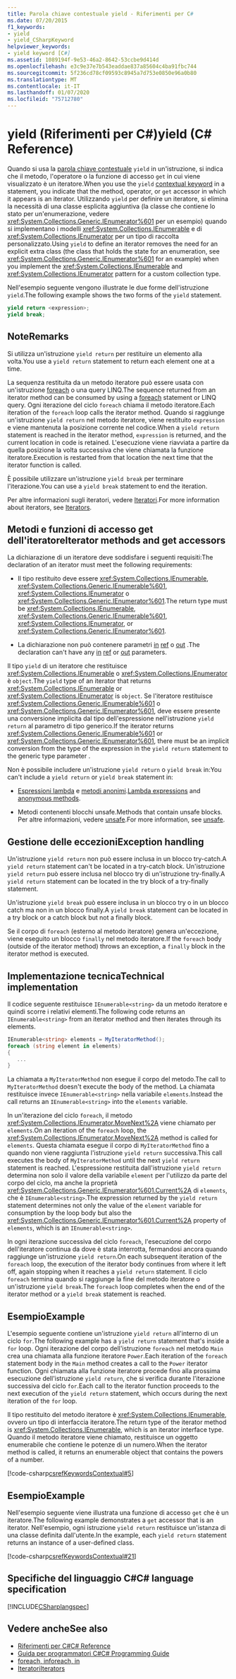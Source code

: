 ```yaml
---
title: Parola chiave contestuale yield - Riferimenti per C#
ms.date: 07/20/2015
f1_keywords:
- yield
- yield_CSharpKeyword
helpviewer_keywords:
- yield keyword [C#]
ms.assetid: 1089194f-9e53-46a2-8642-53ccbe9d414d
ms.openlocfilehash: e3c9e37e7b543eaddae837a85604c4ba91fbc744
ms.sourcegitcommit: 5f236cd78cf09593c8945a7d753e0850e96a0b80
ms.translationtype: MT
ms.contentlocale: it-IT
ms.lasthandoff: 01/07/2020
ms.locfileid: "75712780"
---
```

# <a name="yield-c-reference"></a><span data-ttu-id="35cb7-102">yield (Riferimenti per C#)</span><span class="sxs-lookup"><span data-stu-id="35cb7-102">yield (C# Reference)</span></span>

<span data-ttu-id="35cb7-103">Quando si usa la [parola chiave contestuale](index.md#contextual-keywords) `yield` in un'istruzione, si indica che il metodo, l'operatore o la funzione di accesso `get` in cui viene visualizzato è un iteratore.</span><span class="sxs-lookup"><span data-stu-id="35cb7-103">When you use the `yield` [contextual keyword](index.md#contextual-keywords) in a statement, you indicate that the method, operator, or `get` accessor in which it appears is an iterator.</span></span> <span data-ttu-id="35cb7-104">Utilizzando `yield` per definire un iteratore, si elimina la necessità di una classe esplicita aggiuntiva (la classe che contiene lo stato per un'enumerazione, vedere <xref:System.Collections.Generic.IEnumerator%601> per un esempio) quando si implementano i modelli <xref:System.Collections.IEnumerable> e di <xref:System.Collections.IEnumerator> per un tipo di raccolta personalizzato.</span><span class="sxs-lookup"><span data-stu-id="35cb7-104">Using `yield` to define an iterator removes the need for an explicit extra class (the class that holds the state for an enumeration, see <xref:System.Collections.Generic.IEnumerator%601> for an example) when you implement the <xref:System.Collections.IEnumerable> and <xref:System.Collections.IEnumerator> pattern for a custom collection type.</span></span>

<span data-ttu-id="35cb7-105">Nell'esempio seguente vengono illustrate le due forme dell'istruzione `yield`.</span><span class="sxs-lookup"><span data-stu-id="35cb7-105">The following example shows the two forms of the `yield` statement.</span></span>

```csharp
yield return <expression>;
yield break;
```

## <a name="remarks"></a><span data-ttu-id="35cb7-106">Note</span><span class="sxs-lookup"><span data-stu-id="35cb7-106">Remarks</span></span>

<span data-ttu-id="35cb7-107">Si utilizza un'istruzione `yield return` per restituire un elemento alla volta.</span><span class="sxs-lookup"><span data-stu-id="35cb7-107">You use a `yield return` statement to return each element one at a time.</span></span>

<span data-ttu-id="35cb7-108">La sequenza restituita da un metodo iteratore può essere usata con un'istruzione [foreach](foreach-in.md) o una query LINQ.</span><span class="sxs-lookup"><span data-stu-id="35cb7-108">The sequence returned from an iterator method can be consumed by using a [foreach](foreach-in.md) statement or LINQ query.</span></span> <span data-ttu-id="35cb7-109">Ogni iterazione del ciclo `foreach` chiama il metodo iteratore.</span><span class="sxs-lookup"><span data-stu-id="35cb7-109">Each iteration of the `foreach` loop calls the iterator method.</span></span> <span data-ttu-id="35cb7-110">Quando si raggiunge un'istruzione `yield return` nel metodo iteratore, viene restituito `expression` e viene mantenuta la posizione corrente nel codice.</span><span class="sxs-lookup"><span data-stu-id="35cb7-110">When a `yield return` statement is reached in the iterator method, `expression` is returned, and the current location in code is retained.</span></span> <span data-ttu-id="35cb7-111">L'esecuzione viene riavviata a partire da quella posizione la volta successiva che viene chiamata la funzione iteratore.</span><span class="sxs-lookup"><span data-stu-id="35cb7-111">Execution is restarted from that location the next time that the iterator function is called.</span></span>

<span data-ttu-id="35cb7-112">È possibile utilizzare un'istruzione `yield break` per terminare l'iterazione.</span><span class="sxs-lookup"><span data-stu-id="35cb7-112">You can use a `yield break` statement to end the iteration.</span></span>

<span data-ttu-id="35cb7-113">Per altre informazioni sugli iteratori, vedere [Iteratori](../../iterators.md).</span><span class="sxs-lookup"><span data-stu-id="35cb7-113">For more information about iterators, see [Iterators](../../iterators.md).</span></span>

## <a name="iterator-methods-and-get-accessors"></a><span data-ttu-id="35cb7-114">Metodi e funzioni di accesso get dell'iteratore</span><span class="sxs-lookup"><span data-stu-id="35cb7-114">Iterator methods and get accessors</span></span>

<span data-ttu-id="35cb7-115">La dichiarazione di un iteratore deve soddisfare i seguenti requisiti:</span><span class="sxs-lookup"><span data-stu-id="35cb7-115">The declaration of an iterator must meet the following requirements:</span></span>

- <span data-ttu-id="35cb7-116">Il tipo restituito deve essere <xref:System.Collections.IEnumerable>, <xref:System.Collections.Generic.IEnumerable%601>, <xref:System.Collections.IEnumerator> o <xref:System.Collections.Generic.IEnumerator%601>.</span><span class="sxs-lookup"><span data-stu-id="35cb7-116">The return type must be <xref:System.Collections.IEnumerable>, <xref:System.Collections.Generic.IEnumerable%601>, <xref:System.Collections.IEnumerator>, or <xref:System.Collections.Generic.IEnumerator%601>.</span></span>

- <span data-ttu-id="35cb7-117">La dichiarazione non può contenere parametri [in](in-parameter-modifier.md) [ref](ref.md) o [out](out-parameter-modifier.md) .</span><span class="sxs-lookup"><span data-stu-id="35cb7-117">The declaration can't have any [in](in-parameter-modifier.md) [ref](ref.md) or [out](out-parameter-modifier.md) parameters.</span></span>

<span data-ttu-id="35cb7-118">Il tipo `yield` di un iteratore che restituisce <xref:System.Collections.IEnumerable> o <xref:System.Collections.IEnumerator> è `object`.</span><span class="sxs-lookup"><span data-stu-id="35cb7-118">The `yield` type of an iterator that returns <xref:System.Collections.IEnumerable> or <xref:System.Collections.IEnumerator> is `object`.</span></span>  <span data-ttu-id="35cb7-119">Se l'iteratore restituisce <xref:System.Collections.Generic.IEnumerable%601> o <xref:System.Collections.Generic.IEnumerator%601>, deve essere presente una conversione implicita dal tipo dell'espressione nell'istruzione `yield return` al parametro di tipo generico.</span><span class="sxs-lookup"><span data-stu-id="35cb7-119">If the iterator returns <xref:System.Collections.Generic.IEnumerable%601> or <xref:System.Collections.Generic.IEnumerator%601>, there must be an implicit conversion from the type of the expression in the `yield return` statement to the generic type parameter .</span></span>

<span data-ttu-id="35cb7-120">Non è possibile includere un'istruzione `yield return` o `yield break` in:</span><span class="sxs-lookup"><span data-stu-id="35cb7-120">You can't include a `yield return` or `yield break` statement in:</span></span>

- <span data-ttu-id="35cb7-121">[Espressioni lambda](../../programming-guide/statements-expressions-operators/lambda-expressions.md) e [metodi anonimi](../operators/delegate-operator.md).</span><span class="sxs-lookup"><span data-stu-id="35cb7-121">[Lambda expressions](../../programming-guide/statements-expressions-operators/lambda-expressions.md) and [anonymous methods](../operators/delegate-operator.md).</span></span>

- <span data-ttu-id="35cb7-122">Metodi contenenti blocchi unsafe.</span><span class="sxs-lookup"><span data-stu-id="35cb7-122">Methods that contain unsafe blocks.</span></span> <span data-ttu-id="35cb7-123">Per altre informazioni, vedere [unsafe](unsafe.md).</span><span class="sxs-lookup"><span data-stu-id="35cb7-123">For more information, see [unsafe](unsafe.md).</span></span>

## <a name="exception-handling"></a><span data-ttu-id="35cb7-124">Gestione delle eccezioni</span><span class="sxs-lookup"><span data-stu-id="35cb7-124">Exception handling</span></span>

<span data-ttu-id="35cb7-125">Un'istruzione `yield return` non può essere inclusa in un blocco try-catch.</span><span class="sxs-lookup"><span data-stu-id="35cb7-125">A `yield return` statement can't be located in a try-catch block.</span></span> <span data-ttu-id="35cb7-126">Un'istruzione `yield return` può essere inclusa nel blocco try di un'istruzione try-finally.</span><span class="sxs-lookup"><span data-stu-id="35cb7-126">A `yield return` statement can be located in the try block of a try-finally statement.</span></span>

<span data-ttu-id="35cb7-127">Un'istruzione `yield break` può essere inclusa in un blocco try o in un blocco catch ma non in un blocco finally.</span><span class="sxs-lookup"><span data-stu-id="35cb7-127">A `yield break` statement can be located in a try block or a catch block but not a finally block.</span></span>

<span data-ttu-id="35cb7-128">Se il corpo di `foreach` (esterno al metodo iteratore) genera un'eccezione, viene eseguito un blocco `finally` nel metodo iteratore.</span><span class="sxs-lookup"><span data-stu-id="35cb7-128">If the `foreach` body (outside of the iterator method) throws an exception, a `finally` block in the iterator method is executed.</span></span>

## <a name="technical-implementation"></a><span data-ttu-id="35cb7-129">Implementazione tecnica</span><span class="sxs-lookup"><span data-stu-id="35cb7-129">Technical implementation</span></span>

<span data-ttu-id="35cb7-130">Il codice seguente restituisce `IEnumerable<string>` da un metodo iteratore e quindi scorre i relativi elementi.</span><span class="sxs-lookup"><span data-stu-id="35cb7-130">The following code returns an `IEnumerable<string>` from an iterator method and then iterates through its elements.</span></span>

```csharp
IEnumerable<string> elements = MyIteratorMethod();
foreach (string element in elements)
{
   ...
}
```

<span data-ttu-id="35cb7-131">La chiamata a `MyIteratorMethod` non esegue il corpo del metodo.</span><span class="sxs-lookup"><span data-stu-id="35cb7-131">The call to `MyIteratorMethod` doesn't execute the body of the method.</span></span> <span data-ttu-id="35cb7-132">La chiamata restituisce invece `IEnumerable<string>` nella variabile `elements`.</span><span class="sxs-lookup"><span data-stu-id="35cb7-132">Instead the call returns an `IEnumerable<string>` into the `elements` variable.</span></span>

<span data-ttu-id="35cb7-133">In un'iterazione del ciclo `foreach`, il metodo <xref:System.Collections.IEnumerator.MoveNext%2A> viene chiamato per `elements`.</span><span class="sxs-lookup"><span data-stu-id="35cb7-133">On an iteration of the `foreach` loop, the <xref:System.Collections.IEnumerator.MoveNext%2A> method is called for `elements`.</span></span> <span data-ttu-id="35cb7-134">Questa chiamata esegue il corpo di `MyIteratorMethod` fino a quando non viene raggiunta l'istruzione `yield return` successiva.</span><span class="sxs-lookup"><span data-stu-id="35cb7-134">This call executes the body of `MyIteratorMethod` until the next `yield return` statement is reached.</span></span> <span data-ttu-id="35cb7-135">L'espressione restituita dall'istruzione `yield return` determina non solo il valore della variabile `element` per l'utilizzo da parte del corpo del ciclo, ma anche la proprietà <xref:System.Collections.Generic.IEnumerator%601.Current%2A> di `elements`, che è `IEnumerable<string>`.</span><span class="sxs-lookup"><span data-stu-id="35cb7-135">The expression returned by the `yield return` statement determines not only the value of the `element` variable for consumption by the loop body but also the <xref:System.Collections.Generic.IEnumerator%601.Current%2A> property of `elements`, which is an `IEnumerable<string>`.</span></span>

<span data-ttu-id="35cb7-136">In ogni iterazione successiva del ciclo `foreach`, l'esecuzione del corpo dell'iteratore continua da dove è stata interrotta, fermandosi ancora quando raggiunge un'istruzione `yield return`.</span><span class="sxs-lookup"><span data-stu-id="35cb7-136">On each subsequent iteration of the `foreach` loop, the execution of the iterator body continues from where it left off, again stopping when it reaches a `yield return` statement.</span></span> <span data-ttu-id="35cb7-137">Il ciclo `foreach` termina quando si raggiunge la fine del metodo iteratore o un'istruzione `yield break`.</span><span class="sxs-lookup"><span data-stu-id="35cb7-137">The `foreach` loop completes when the end of the iterator method or a `yield break` statement is reached.</span></span>

## <a name="example"></a><span data-ttu-id="35cb7-138">Esempio</span><span class="sxs-lookup"><span data-stu-id="35cb7-138">Example</span></span>

<span data-ttu-id="35cb7-139">L'esempio seguente contiene un'istruzione `yield return` all'interno di un ciclo `for`.</span><span class="sxs-lookup"><span data-stu-id="35cb7-139">The following example has a `yield return` statement that's inside a `for` loop.</span></span> <span data-ttu-id="35cb7-140">Ogni iterazione del corpo dell'istruzione `foreach` nel metodo `Main` crea una chiamata alla funzione iteratore `Power`.</span><span class="sxs-lookup"><span data-stu-id="35cb7-140">Each iteration of the `foreach` statement body in the `Main` method creates a call to the `Power` iterator function.</span></span> <span data-ttu-id="35cb7-141">Ogni chiamata alla funzione iteratore procede fino alla prossima esecuzione dell'istruzione `yield return`, che si verifica durante l'iterazione successiva del ciclo `for`.</span><span class="sxs-lookup"><span data-stu-id="35cb7-141">Each call to the iterator function proceeds to the next execution of the `yield return` statement, which occurs during the next iteration of the `for` loop.</span></span>

<span data-ttu-id="35cb7-142">Il tipo restituito del metodo iteratore è <xref:System.Collections.IEnumerable>, ovvero un tipo di interfaccia iteratore.</span><span class="sxs-lookup"><span data-stu-id="35cb7-142">The return type of the iterator method is <xref:System.Collections.IEnumerable>, which is an iterator interface type.</span></span> <span data-ttu-id="35cb7-143">Quando il metodo iteratore viene chiamato, restituisce un oggetto enumerabile che contiene le potenze di un numero.</span><span class="sxs-lookup"><span data-stu-id="35cb7-143">When the iterator method is called, it returns an enumerable object that contains the powers of a number.</span></span>

[!code-csharp[csrefKeywordsContextual#5](~/samples/snippets/csharp/VS_Snippets_VBCSharp/csrefKeywordsContextual/CS/csrefKeywordsContextual.cs#5)]

## <a name="example"></a><span data-ttu-id="35cb7-144">Esempio</span><span class="sxs-lookup"><span data-stu-id="35cb7-144">Example</span></span>

<span data-ttu-id="35cb7-145">Nell'esempio seguente viene illustrata una funzione di accesso `get` che è un iteratore.</span><span class="sxs-lookup"><span data-stu-id="35cb7-145">The following example demonstrates a `get` accessor that is an iterator.</span></span> <span data-ttu-id="35cb7-146">Nell'esempio, ogni istruzione `yield return` restituisce un'istanza di una classe definita dall'utente.</span><span class="sxs-lookup"><span data-stu-id="35cb7-146">In the example, each `yield return` statement returns an instance of a user-defined class.</span></span>

[!code-csharp[csrefKeywordsContextual#21](~/samples/snippets/csharp/VS_Snippets_VBCSharp/csrefKeywordsContextual/CS/csrefKeywordsContextual.cs#21)]

## <a name="c-language-specification"></a><span data-ttu-id="35cb7-147">Specifiche del linguaggio C#</span><span class="sxs-lookup"><span data-stu-id="35cb7-147">C# language specification</span></span>

[!INCLUDE[CSharplangspec](~/includes/csharplangspec-md.md)]

## <a name="see-also"></a><span data-ttu-id="35cb7-148">Vedere anche</span><span class="sxs-lookup"><span data-stu-id="35cb7-148">See also</span></span>

- [<span data-ttu-id="35cb7-149">Riferimenti per C#</span><span class="sxs-lookup"><span data-stu-id="35cb7-149">C# Reference</span></span>](../../language-reference/index.md)
- [<span data-ttu-id="35cb7-150">Guida per programmatori C#</span><span class="sxs-lookup"><span data-stu-id="35cb7-150">C# Programming Guide</span></span>](../../programming-guide/index.md)
- [<span data-ttu-id="35cb7-151">foreach, in</span><span class="sxs-lookup"><span data-stu-id="35cb7-151">foreach, in</span></span>](foreach-in.md)
- [<span data-ttu-id="35cb7-152">Iteratori</span><span class="sxs-lookup"><span data-stu-id="35cb7-152">Iterators</span></span>](../../iterators.md)
